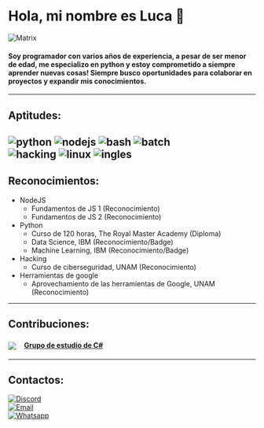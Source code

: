 # **Hola, mi nombre es Luca 👋**

![Matrix](https://res.cloudinary.com/practicaldev/image/fetch/s--z_y4wDUd--/c_imagga_scale,f_auto,fl_progressive,h_420,q_66,w_1000/https://thepracticaldev.s3.amazonaws.com/i/n9b2p3j0h1mdqvms3ogc.gif)
#### Soy programador con varios años de experiencia, a pesar de ser menor de edad, me especializo en python y estoy comprometido a siempre aprender nuevas cosas! Siempre busco oportunidades para colaborar en proyectos y expandir mis conocimientos.
---
## Aptitudes:
![python](https://img.shields.io/badge/-Python-%23ffe568?style=plastic&logo=python&logoColor=black&label=%E2%80%8E%20&labelColor=%233f80b1) 
![nodejs](https://img.shields.io/badge/-Node%20JS-%2374ba55?style=plastic&logo=nodedotjs&logoColor=%2374ba55&label=%E2%80%8E%20&labelColor=%23303030) 
![bash](https://img.shields.io/badge/-Bash-black?style=plastic&logo=gnubash&logoColor=black&label=%E2%80%8E%20&labelColor=white) 
![batch](https://img.shields.io/badge/-Batch-white?style=plastic&logo=PowerShell&logoColor=%232897cf&label=%E2%80%8E%20&labelColor=black) 
</br>
![hacking](https://img.shields.io/badge/-Hacking%20(%C3%A9tico)-%2339a3d8?style=plastic&logo=archlinux&logoColor=%2339a3d8&label=%E2%80%8E%20&labelColor=%23202020) 
![linux](https://img.shields.io/badge/-Linux-black?style=plastic&logo=linux&logoColor=black&label=%E2%80%8E%20&labelColor=%23f5c11b) 
![ingles](https://img.shields.io/badge/-Ingl%C3%A9s%20(B1)-%23222d65?style=plastic&logo=audiomack&logoColor=white&label=%E2%80%8E%20&labelColor=%23e52232)
---
## Reconocimientos:
* NodeJS
    * Fundamentos de JS 1 (Reconocimiento)
    * Fundamentos de JS 2 (Reconocimiento)
* Python
    * Curso de 120 horas, The Royal Master Academy (Diploma)
    * Data Science, IBM (Reconocimiento/Badge)
    * Machine Learning, IBM (Reconocimiento/Badge)
* Hacking
    * Curso de ciberseguridad, UNAM (Reconocimiento)
* Herramientas de google
    * Aprovechamiento de las herramientas de Google, UNAM (Reconocimiento)
---
## Contribuciones:

#### <img src="https://cdn.discordapp.com/emojis/1052336528648572928.webp?size=32&quality=lossless&width=100&height=100" align="absmiddle"> ﾠ[Grupo de estudio de C#](https://github.com/puertalex/Grupo-de-estudio-CSharp-desde-0)



---
## Contactos:

[![Discord](https://img.shields.io/badge/Discord-kirpch-%235662f6?style=flat-square&logo=Discord&logoColor=%235662f6&labelColor=white)](https://discord.com/users/977914225848614972)
</br>
[![Email](https://img.shields.io/badge/Label-luca.py%40hotmail.com-black?style=flat-square&logo=gmail&label=%E3%85%A4Email&labelColor=white&color=ea4335)](https://outlook.live.com)
</br>
[![Whatsapp](https://img.shields.io/badge/Label-%2B52%202224396228-0dc142?style=flat-square&logo=WhatsApp&logoColor=0dc142&label=%E3%85%A4WhatsApp&labelColor=white&color=0dc142)](https://wa.me/+522224396228)
